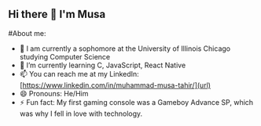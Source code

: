 ## Hi there 👋 I'm Musa

<!--
**musa-tahir-26/musa-tahir-26** is a ✨ _special_ ✨ repository because its `README.md` (this file) appears on your GitHub profile.

Here are some ideas to get you started -->
#About me:

- 🤔 I am currently a sophomore at the University of Illinois Chicago studying Computer Science
- 🌱 I’m currently learning C, JavaScript, React Native
- 📫 You can reach me at my LinkedIn: [https://www.linkedin.com/in/muhammad-musa-tahir/](url)
- 😄 Pronouns: He/Him
- ⚡ Fun fact: My first gaming console was a Gameboy Advance SP, which was why I fell in love with technology.

